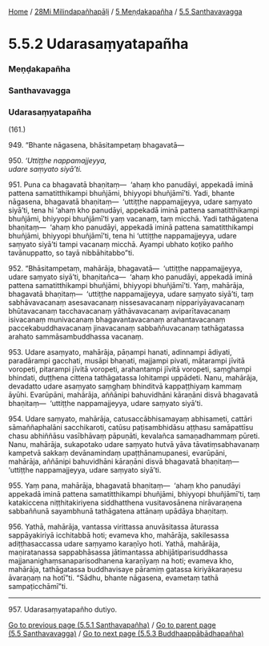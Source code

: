
[Home](/) / [28Mi Milindapañhapāḷi](../../../28Mi.md) / [5 Meṇḍakapañha](../../5.md) / [5.5 Santhavavagga](../5.5.md)

# 5.5.2 Udarasaṃyatapañha

### Meṇḍakapañha

### Santhavavagga

### Udarasaṃyatapañha

(161.)

949\. “Bhante nāgasena, bhāsitampetaṃ bhagavatā—

950\. _‘Uttiṭṭhe nappamajjeyya,_  
_udare saṃyato siyā’ti._  


951\. Puna ca bhagavatā bhaṇitaṃ—  ‘ahaṃ kho panudāyi, appekadā iminā pattena samatitthikampi bhuñjāmi, bhiyyopi bhuñjāmī’ti. Yadi, bhante nāgasena, bhagavatā bhaṇitaṃ—  ‘uttiṭṭhe nappamajjeyya, udare saṃyato siyā’ti, tena hi ‘ahaṃ kho panudāyi, appekadā iminā pattena samatitthikampi bhuñjāmi, bhiyyopi bhuñjāmī’ti yaṃ vacanaṃ, taṃ micchā. Yadi tathāgatena bhaṇitaṃ—  ‘ahaṃ kho panudāyi, appekadā iminā pattena samatitthikampi bhuñjāmi, bhiyyopi bhuñjāmī’ti, tena hi ‘uttiṭṭhe nappamajjeyya, udare saṃyato siyā’ti tampi vacanaṃ micchā. Ayampi ubhato koṭiko pañho tavānuppatto, so tayā nibbāhitabbo”ti.

952\. “Bhāsitampetaṃ, mahārāja, bhagavatā—  ‘uttiṭṭhe nappamajjeyya, udare saṃyato siyā’ti, bhaṇitañca—  ‘ahaṃ kho panudāyi, appekadā iminā pattena samatitthikampi bhuñjāmi, bhiyyopi bhuñjāmī’ti. Yaṃ, mahārāja, bhagavatā bhaṇitaṃ—  ‘uttiṭṭhe nappamajjeyya, udare saṃyato siyā’ti, taṃ sabhāvavacanaṃ asesavacanaṃ nissesavacanaṃ nippariyāyavacanaṃ bhūtavacanaṃ tacchavacanaṃ yāthāvavacanaṃ aviparītavacanaṃ isivacanaṃ munivacanaṃ bhagavantavacanaṃ arahantavacanaṃ paccekabuddhavacanaṃ jinavacanaṃ sabbaññuvacanaṃ tathāgatassa arahato sammāsambuddhassa vacanaṃ.

953\. Udare asaṃyato, mahārāja, pāṇampi hanati, adinnampi ādiyati, paradārampi gacchati, musāpi bhaṇati, majjampi pivati, mātarampi jīvitā voropeti, pitarampi jīvitā voropeti, arahantampi jīvitā voropeti, saṃghampi bhindati, duṭṭhena cittena tathāgatassa lohitampi uppādeti. Nanu, mahārāja, devadatto udare asaṃyato saṃghaṃ bhinditvā kappaṭṭhiyaṃ kammaṃ āyūhi. Evarūpāni, mahārāja, aññānipi bahuvidhāni kāraṇāni disvā bhagavatā bhaṇitaṃ—  ‘uttiṭṭhe nappamajjeyya, udare saṃyato siyā’ti.

954\. Udare saṃyato, mahārāja, catusaccābhisamayaṃ abhisameti, cattāri sāmaññaphalāni sacchikaroti, catūsu paṭisambhidāsu aṭṭhasu samāpattīsu chasu abhiññāsu vasībhāvaṃ pāpuṇāti, kevalañca samaṇadhammaṃ pūreti. Nanu, mahārāja, sukapotako udare saṃyato hutvā yāva tāvatiṃsabhavanaṃ kampetvā sakkaṃ devānamindaṃ upaṭṭhānamupanesi, evarūpāni, mahārāja, aññānipi bahuvidhāni kāraṇāni disvā bhagavatā bhaṇitaṃ—  ‘uttiṭṭhe nappamajjeyya, udare saṃyato siyā’ti.

955\. Yaṃ pana, mahārāja, bhagavatā bhaṇitaṃ—  ‘ahaṃ kho panudāyi appekadā iminā pattena samatitthikampi bhuñjāmi, bhiyyopi bhuñjāmī’ti, taṃ katakiccena niṭṭhitakiriyena siddhatthena vusitavosānena nirāvaraṇena sabbaññunā sayambhunā tathāgatena attānaṃ upādāya bhaṇitaṃ.

956\. Yathā, mahārāja, vantassa virittassa anuvāsitassa āturassa sappāyakiriyā icchitabbā hoti; evameva kho, mahārāja, sakilesassa adiṭṭhasaccassa udare saṃyamo karaṇīyo hoti. Yathā, mahārāja, maṇiratanassa sappabhāsassa jātimantassa abhijātiparisuddhassa majjananighaṃsanaparisodhanena karaṇīyaṃ na hoti; evameva kho, mahārāja, tathāgatassa buddhavisaye pāramiṃ gatassa kiriyākaraṇesu āvaraṇaṃ na hotī”ti. “Sādhu, bhante nāgasena, evametaṃ tathā sampaṭicchāmī”ti.

---

957\. Udarasaṃyatapañho dutiyo.



[Go to previous page (5.5.1 Santhavapañha)](5.5.1.md) / [Go to parent page (5.5 Santhavavagga)](../5.5.md) / [Go to next page (5.5.3 Buddhaappābādhapañha)](5.5.3.md)


